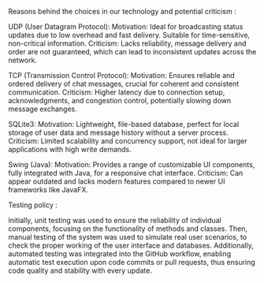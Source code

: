 Reasons behind the choices in our technology and potential criticism :

UDP (User Datagram Protocol):
Motivation: Ideal for broadcasting status updates due to low overhead and fast delivery. Suitable for time-sensitive, non-critical information.
Criticism: Lacks reliability, message delivery and order are not guaranteed, which can lead to inconsistent updates across the network.

TCP (Transmission Control Protocol):
Motivation: Ensures reliable and ordered delivery of chat messages, crucial for coherent and consistent communication.
Criticism: Higher latency due to connection setup, acknowledgments, and congestion control, potentially slowing down message exchanges.

SQLite3:
Motivation: Lightweight, file-based database, perfect for local storage of user data and message history without a server process.
Criticism: Limited scalability and concurrency support, not ideal for larger applications with high write demands.

Swing (Java):
Motivation: Provides a range of customizable UI components, fully integrated with Java, for a responsive chat interface.
Criticism: Can appear outdated and lacks modern features compared to newer UI frameworks like JavaFX.



Testing policy : 

Initially, unit testing was used to ensure the reliability of individual components, focusing on the functionality of methods and classes. 
Then, manual testing of the system was used to simulate real user scenarios, to check the proper working of the user interface and databases. 
Additionally, automated testing was integrated into the GitHub workflow, enabling automatic test execution upon code commits or pull requests, thus ensuring code quality and stability with every update. 
